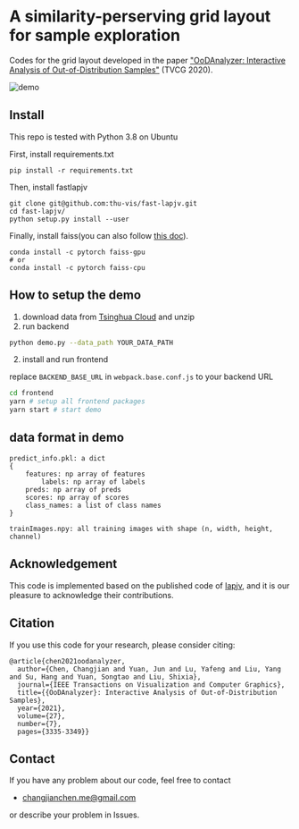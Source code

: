 # A similarity-perserving grid layout for sample exploration

Codes for the grid layout developed in the paper ["OoDAnalyzer: Interactive Analysis of Out-of-Distribution Samples"](https://ieeexplore.ieee.org/document/8994105) (TVCG 2020).

![demo](grid.gif)

## Install
This repo is tested with Python 3.8 on Ubuntu

First, install requirements.txt
```
pip install -r requirements.txt
```
Then, install fastlapjv
```
git clone git@github.com:thu-vis/fast-lapjv.git
cd fast-lapjv/
python setup.py install --user
```
Finally, install faiss(you can also follow [this doc](https://github.com/facebookresearch/faiss/blob/main/INSTALL.md)).
```
conda install -c pytorch faiss-gpu
# or
conda install -c pytorch faiss-cpu
```


## How to setup the demo
1. download data from [Tsinghua Cloud](https://cloud.tsinghua.edu.cn/f/fdbca618102c46be84f2/?dl=1) and unzip
1. run backend
```bash
python demo.py --data_path YOUR_DATA_PATH
```
2. install and run frontend

replace `BACKEND_BASE_URL` in `webpack.base.conf.js` to your backend URL
```bash
cd frontend
yarn # setup all frontend packages
yarn start # start demo
```
## data format in demo
```
predict_info.pkl: a dict
{
	features: np array of features
        labels: np array of labels
	preds: np array of preds
	scores: np array of scores
	class_names: a list of class names
}

trainImages.npy: all training images with shape (n, width, height, channel) 
```

## Acknowledgement
This code is implemented based on the published code of [lapjv](https://github.com/src-d/lapjv), and it is our pleasure to acknowledge their contributions.

## Citation
If you use this code for your research, please consider citing:
```
@article{chen2021oodanalyzer,
  author={Chen, Changjian and Yuan, Jun and Lu, Yafeng and Liu, Yang and Su, Hang and Yuan, Songtao and Liu, Shixia},
  journal={IEEE Transactions on Visualization and Computer Graphics}, 
  title={{OoDAnalyzer}: Interactive Analysis of Out-of-Distribution Samples}, 
  year={2021},
  volume={27},
  number={7},
  pages={3335-3349}}
```

## Contact
If you have any problem about our code, feel free to contact
- changjianchen.me@gmail.com

or describe your problem in Issues.
